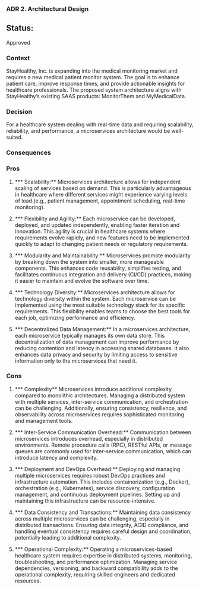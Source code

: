 ### ADR 2. Architectural Design

## Status: 
Approved

### Context
StayHealthy, Inc. is expanding into the medical monitoring market and requires a new medical patient monitor system. The goal is to enhance patient care, improve response times, and provide actionable insights for healthcare professionals. The proposed system architecture aligns with StayHealthy’s existing SAAS products: MonitorThem and MyMedicalData.

### Decision
For a healthcare system dealing with real-time data and requiring scalability, reliability, and performance, a microservices architecture would be well-suited.

### Consequences

### Pros
1. *** Scalability:** Microservices architecture allows for independent scaling of services based on demand. This is particularly advantageous in healthcare where different services might experience varying levels of load (e.g., patient management, appointment scheduling, real-time monitoring).

2. *** Flexibility and Agility:** Each microservice can be developed, deployed, and updated independently, enabling faster iteration and innovation. This agility is crucial in healthcare systems where requirements evolve rapidly, and new features need to be implemented quickly to adapt to changing patient needs or regulatory requirements.

3. *** Modularity and Maintainability:** Microservices promote modularity by breaking down the system into smaller, more manageable components. This enhances code reusability, simplifies testing, and facilitates continuous integration and delivery (CI/CD) practices, making it easier to maintain and evolve the software over time.

4. *** Technology Diversity:** Microservices architecture allows for technology diversity within the system. Each microservice can be implemented using the most suitable technology stack for its specific requirements. This flexibility enables teams to choose the best tools for each job, optimizing performance and efficiency.

5. *** Decentralized Data Management:** In a microservices architecture, each microservice typically manages its own data store. This decentralization of data management can improve performance by reducing contention and latency in accessing shared databases. It also enhances data privacy and security by limiting access to sensitive information only to the microservices that need it.

### Cons

1. *** Complexity** Microservices introduce additional complexity compared to monolithic architectures. Managing a distributed system with multiple services, inter-service communication, and orchestration can be challenging. Additionally, ensuring consistency, resilience, and observability across microservices requires sophisticated monitoring and management tools.

2. *** Inter-Service Communication Overhead:** Communication between microservices introduces overhead, especially in distributed environments. Remote procedure calls (RPC), RESTful APIs, or message queues are commonly used for inter-service communication, which can introduce latency and complexity.

3. *** Deployment and DevOps Overhead:** Deploying and managing multiple microservices requires robust DevOps practices and infrastructure automation. This includes containerization (e.g., Docker), orchestration (e.g., Kubernetes), service discovery, configuration management, and continuous deployment pipelines. Setting up and maintaining this infrastructure can be resource-intensive.

4. *** Data Consistency and Transactions:** Maintaining data consistency across multiple microservices can be challenging, especially in distributed transactions. Ensuring data integrity, ACID compliance, and handling eventual consistency requires careful design and coordination, potentially leading to additional complexity.

5. *** Operational Complexity:** Operating a microservices-based healthcare system requires expertise in distributed systems, monitoring, troubleshooting, and performance optimization. Managing service dependencies, versioning, and backward compatibility adds to the operational complexity, requiring skilled engineers and dedicated resources.
